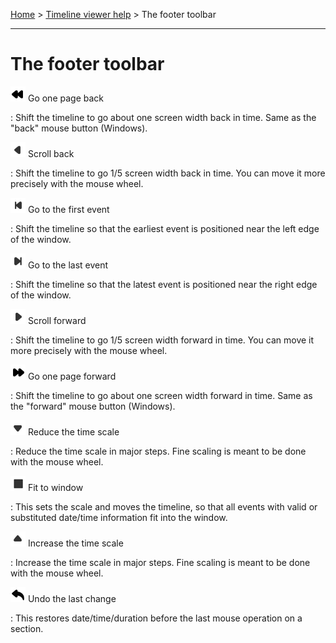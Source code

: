 [Home](..) > [Timeline viewer help](index.md) > The footer toolbar

---

# The footer toolbar

![rewindLeft](images/rewindLeft.png) Go one page back

:   Shift the timeline to go about one screen width back in time. Same
    as the "back" mouse button (Windows).

![arrowLeft](images/arrowLeft.png) Scroll back

:   Shift the timeline to go 1/5 screen width back in time. You can move
    it more precisely with the mouse wheel.

![goToFirst](images/goToFirst.png) Go to the first event

:   Shift the timeline so that the earliest event is positioned near the
    left edge of the window.

![goToLast](images/goToLast.png) Go to the last event

:   Shift the timeline so that the latest event is positioned near the
    right edge of the window.

![arrowRight](images/arrowRight.png) Scroll forward

:   Shift the timeline to go 1/5 screen width forward in time. You can
    move it more precisely with the mouse wheel.

![rewindRight](images/rewindRight.png) Go one page forward

:   Shift the timeline to go about one screen width forward in time.
    Same as the "forward" mouse button (Windows).

![arrowDown](images/arrowDown.png) Reduce the time scale

:   Reduce the time scale in major steps. Fine scaling is meant to be
    done with the mouse wheel.

![fitToWindow](images/fitToWindow.png) Fit to window

:   This sets the scale and moves the timeline, so that all events
    with valid or substituted date/time information fit into the window.

![arrowUp](images/arrowUp.png) Increase the time scale

:   Increase the time scale in major steps. Fine scaling is meant to be
    done with the mouse wheel.

![undo](images/undo.png) Undo the last change

:   This restores date/time/duration before the last mouse operation on
    a section.

